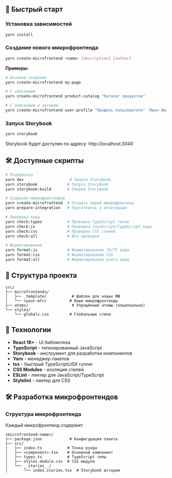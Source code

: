 ## 🚀 Быстрый старт

### Установка зависимостей

```bash
yarn install
```

### Создание нового микрофронтенда

```bash
yarn create-microfrontend <name> [description] [author]
```

**Примеры:**

```bash
# Базовое создание
yarn create-microfrontend my-page

# С описанием
yarn create-microfrontend product-catalog "Каталог продуктов"

# С описанием и автором
yarn create-microfrontend user-profile "Профиль пользователя" "Иван Иванов"
```

### Запуск Storybook

```bash
yarn storybook
```

Storybook будет доступен по адресу: http://localhost:3040

## 🛠 Доступные скрипты

```bash
# Разработка
yarn dev                    # Запуск Storybook
yarn storybook             # Запуск Storybook
yarn storybook:build       # Сборка Storybook

# Создание микрофронтендов
yarn create-microfrontend  # Создать новый микрофронтенд
yarn prepare-integration   # Подготовить к интеграции

# Проверка кода
yarn check:types           # Проверка TypeScript типов
yarn check:js              # Проверка JavaScript/TypeScript кода
yarn check:css             # Проверка CSS стилей
yarn check:all             # Все проверки

# Форматирование
yarn format:js             # Форматирование JS/TS кода
yarn format:css            # Форматирование CSS
yarn format:all            # Форматирование всего кода
```

## 📁 Структура проекта

```
src/
├── microfrontends/
│   ├── _template/           # Шаблон для новых МФ
│   └── <your-mf>/          # Ваши микрофронтенды
├── atoms/                   # Упрощённые атомы (опционально)
└── styles/
    └── globals.css         # Глобальные стили
```

## 🚀 Технологии

- **React 18+** - UI библиотека
- **TypeScript** - типизированный JavaScript
- **Storybook** - инструмент для разработки компонентов
- **Yarn** - менеджер пакетов
- **tsx** - быстрый TypeScript/JSX runner
- **CSS Modules** - изоляция стилей
- **ESLint** - линтер для JavaScript/TypeScript
- **Stylelint** - линтер для CSS

## 🛠 Разработка микрофронтендов

### Структура микрофронтенда

Каждый микрофронтенд содержит:

```
<microfrontend-name>/
├── package.json            # Конфигурация пакета
├── src/
│   ├── index.ts           # Точка входа
│   ├── <component>.tsx    # Основной компонент
│   ├── types.ts           # TypeScript типы
│   ├── styles.module.css  # CSS модули
│   └── __stories__/
│       └── index.stories.tsx  # Storybook истории
```
